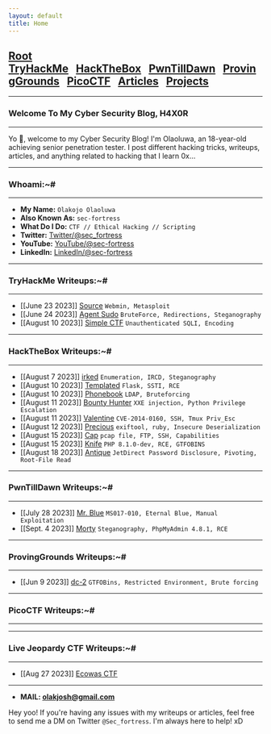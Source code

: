 ```yaml
---
layout: default
title: Home
---
```


<h2 class="mume-header" id="mainindexhtml-nbspnbsp-contactcontacthtml"><a href="./index.html">Root</a>&#xA0;&#xA0;&#xA0; <a href="/posts/thm/index.html">TryHackMe</a>&#xA0;&#xA0;&#xA0;<a href="/posts/htb/index.html">HackTheBox</a>&#xA0;&#xA0;&#xA0;<a href="/posts/ptd/index.html">PwnTillDawn</a>&#xA0;&#xA0;&#xA0;<a href="/posts/pg/index.html">ProvingGrounds</a>&#xA0;&#xA0;&#xA0;<a href="/posts/pico/index.html">PicoCTF</a>&#xA0;&#xA0;&#xA0;<a href="/posts/articles/index.html">Articles</a>&#xA0;&#xA0;&#xA0;<a href="/posts/projects/index.html">Projects</a>&#xA0;&#xA0;&#xA0;</h2>

* * *
### Welcome To My Cyber Security Blog, H4X0R
* * *

Yo 👋, welcome to my Cyber Security Blog! I'm Olaoluwa, an 18-year-old achieving senior penetration tester. I post different hacking tricks, writeups, articles, and anything related to hacking that I learn 0x...

* * *
### Whoami:~#
* * *

- **My Name:** `Olakojo Olaoluwa`
- **Also Known As:** `sec-fortress`
- **What Do I Do:** `CTF // Ethical Hacking // Scripting`
- **Twitter:** [Twitter/@sec_fortress](https://twitter.com/sec_fortress)
- **YouTube:** [YouTube/@sec-fortress](https://youtube.com/@sec-fortress)
- **LinkedIn:** [LinkedIn/@sec-fortress](https://www.linkedin.com/in/sci-sec)

* * *
### **TryHackMe Writeups:~#**
* * *
<!-- - [[Jan 21 2023]] [TakeOver](https://markuched13.github.io/posts/thm/takeover.html) `Subdomain Enumeration`
- [[Jan 28 2023]] [ReversingELF](https://markuched13.github.io/posts/thm/reversingelf.html) `Reverse Engineering`
- [[Jan 28 2023]] [0x41haz](https://markuched13.github.io/posts/thm/0x41haz.html) `Reverse Engineering`
- [[Feb 05 2023]] [EavesDropper](https://markuched13.github.io/posts/thm/eavesdrop.html) `Pspy, Path Hijack, Scripting`
- [[Feb 08 2023]] [PythonBasic](https://markuched13.github.io/posts/thm/pythonbasics.html) `Python`
- [[Feb 09 2023]] [UnbakedPie](https://markuched13.github.io/posts/thm/unbakedpie.html) `Python Deserialization, Docker, Python Library Hijack`
- [[Feb 11 2023]] [MD2PDF](https://markuched13.github.io/posts/thm/md2pdf.html) `SSRF`
- [[Feb 14 2023]] [DearQA](https://markuched13.github.io/posts/thm/dearqa.html) `Ret2Win (BOF)` -->
- [[June 23 2023]] [Source](https://sec-fortress.github.io/posts/thm/posts/source.html) `Webmin, Metasploit`
- [[June 24 2023]] [Agent Sudo](https://sec-fortress.github.io/posts/thm/posts/agentsudo.html) `BruteForce, Redirections, Steganography`
- [[August 10 2023]] [Simple CTF](https://sec-fortress.github.io/posts/thm/posts/simplectf.html) `Unauthenticated SQLI, Encoding` 

* * *
### **HackTheBox Writeups:~#**
* * *
<!-- - [[Jan 18 2023]] [ScriptKiddie](https://markuched13.github.io/posts/htb/scriptkiddie.html) `Msfvenom, Command Injection, Sudo`
- [[Jan 18 2023]] [Lame](https://markuched13.github.io/posts/htb/lame.html) `Metasploit, Command Injection`
- [[Jan 18 2023]] [Legacy](https://markuched13.github.io/posts/htb/legacy.html) `Metasploit`
- [[Jan 18 2023]] [Devel](https://markuched13.github.io/posts/htb/devel.html) `File Upload, RCE`
- [[Jan 18 2023]] [Beep](https://markuched13.github.io/posts/htb/beep.html) `LFI, Hydra`
- [[Jan 18 2023]] [Optimum](https://markuched13.github.io/posts/htb/optimum.html) `Command Injection`
- [[Jan 18 2023]] [Arctic](https://markuched13.github.io/posts/htb/arctic.html) `ColdFusion, RCE` -->
- [[August 7 2023]] [irked](https://sec-fortress.github.io/posts/htb/posts/irked.html) `Enumeration, IRCD, Steganography`
- [[August 10 2023]] [Templated](https://sec-fortress.github.io/posts/htb/posts/templated.html) `Flask, SSTI, RCE`
- [[August 10 2023]] [Phonebook](https://sec-fortress.github.io/posts/htb/posts/phonebook.html) `LDAP, Bruteforcing`
- [[August 11 2023]] [Bounty Hunter](https://sec-fortress.github.io/posts/htb/posts/bountyhunter.html) `XXE injection, Python Privilege Escalation`
- [[August 11 2023]] [Valentine](https://sec-fortress.github.io/posts/htb/posts/valentine.html) `CVE-2014-0160, SSH, Tmux Priv_Esc`
- [[August 12 2023]] [Precious](https://sec-fortress.github.io/posts/htb/posts/precious.html) `exiftool, ruby, Insecure Deserialization`
- [[August 15 2023]] [Cap](https://sec-fortress.github.io/posts/htb/posts/cap.html) `pcap file, FTP, SSH, Capabilities`
- [[August 15 2023]] [Knife](https://sec-fortress.github.io/posts/htb/posts/knife.html) `PHP 8.1.0-dev, RCE, GTFOBINS`
- [[August 18 2023]] [Antique](https://sec-fortress.github.io/posts/htb/posts/antique.html) `JetDirect Password Disclosure, Pivoting, Root-File Read`

* * *
### **PwnTillDawn Writeups:~#**
* * *
<!-- - [[Feb 12 2023]] [PwnDrive Academy](https://markuched13.github.io/posts/ptd/pwndriveacademy.html) `Weak Authentication, File Upload`
- [[Feb 12 2023]] [DOOMOPS](https://markuched13.github.io/posts/ptd/doomops.html) `[Not Authorized]`
- [[Feb 12 2023]] [ElMariachi-PC](https://markuched13.github.io/posts/ptd/elmariachipc.html) `ThinVNC`
- [[Feb 12 2023]] [Django](https://markuched13.github.io/posts/ptd/django.html) `FTP, PhpMyAdmin`
- [[Feb 12 2023]] [HollyWood](https://markuched13.github.io/posts/ptd/hollywood.html) `ActiveMQ`
- [[Feb 12 2023]] [MrBlue](https://markuched13.github.io/posts/ptd/mrblue.html) `Eternal Blue (MS17-010)`
- [[Feb 12 2023]] [IAmGroot](https://markuched13.github.io/posts/ptd/groot.html) `[Not Authorized]` -->
- [[July 28 2023]] [Mr. Blue](https://sec-fortress.github.io/posts/ptd/posts/Mr.Blue.html) `MS017-010, Eternal Blue, Manual Exploitation`
- [[Sept. 4 2023]] [Morty](https://sec-fortress.github.io/posts/ptd/posts/morty.html) `Steganography, PhpMyAdmin 4.8.1, RCE`

* * *
### **ProvingGrounds Writeups:~#**
* * *
- [[Jun 9 2023]] [dc-2](https://sec-fortress.github.io/posts/pg/posts/dc2.html) `GTFOBins, Restricted Environment, Brute forcing`

* * *
### **PicoCTF Writeups:~#**
* * *
<!-- - [[Feb 16 2023]] [Doorknob](https://markuched13.github.io/posts/echoctf/doorknob.html) `NSE Command Injection, Buffer Overflow, Scripting` -->

* * *
### **Live Jeopardy CTF Writeups:~#**
* * *
<!-- - [[Feb 16 2023]] [Doorknob](https://markuched13.github.io/posts/echoctf/doorknob.html) `NSE Command Injection, Buffer Overflow, Scripting` -->
- [[Aug 27 2023]] [Ecowas CTF](https://sec-fortress.github.io/posts/articles/posts/ecowasctf.html)

* * *

- **MAIL: olakjosh@gmail.com**

Hey yoo! If you're having any issues with my writeups or articles, feel free to send me a DM on Twitter `@Sec_fortress`. I'm always here to help! xD
